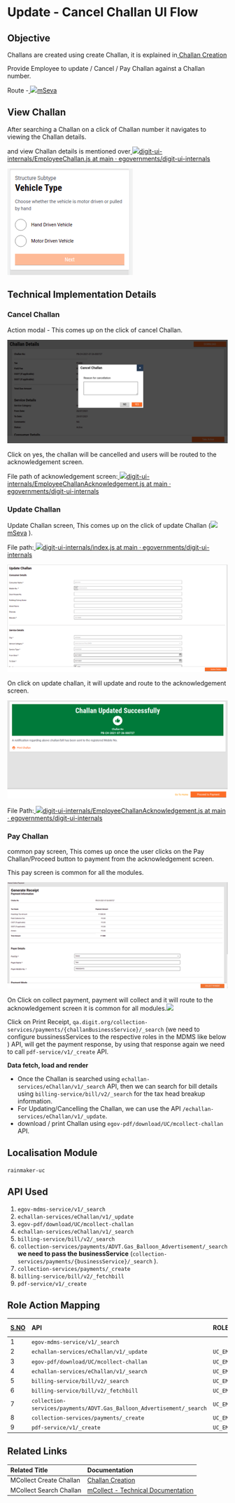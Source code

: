 # Update - Cancel Challan UI Flow

## **Objective**

Challans are created using create Challan, it is explained in[ Challan Creation](challan-creation.md)

Provide Employee to update / Cancel / Pay Challan against a Challan number.

Route -[ ![](https://cdn.jsdelivr.net/npm/@egovernments/digit-ui-css/img/browser-icon.png)mSeva](https://qa.digit.org/digit-ui/employee/mcollect/challansearch/PB-CH-2021-07-27-000732)

## **View Challan**

After searching a Challan on a click of Challan number it navigates to viewing the Challan details.

 and view Challan details is mentioned over[ ![](https://github.com/fluidicon.png)digit-ui-internals/EmployeeChallan.js at main · egovernments/digit-ui-internals](https://github.com/egovernments/digit-ui-internals/blob/main/packages/modules/mCollect/src/EmployeeChallan.js)

![](../../../../.gitbook/assets/image%20%28153%29.png)

## **Technical Implementation Details**

### **Cancel Challan**

Action modal - This comes up on the click of cancel Challan.

![](../../../../.gitbook/assets/image%20%28204%29.png)

Click on yes, the challan will be cancelled and users will be routed to the acknowledgement screen.

File path of acknowledgement screen:[ ![](https://github.com/fluidicon.png)digit-ui-internals/EmployeeChallanAcknowledgement.js at main · egovernments/digit-ui-internals](https://github.com/egovernments/digit-ui-internals/blob/main/packages/modules/mCollect/src/pages/employee/EmployeeChallanAcknowledgement.js)

### **Update Challan**

Update Challan screen, This comes up on the click of update Challan \([![](https://cdn.jsdelivr.net/npm/@egovernments/digit-ui-css/img/browser-icon.png)mSeva](https://qa.digit.org/digit-ui/employee/mcollect/modify-challan/PB-CH-2021-07-26-000727) \).

File path:[ ![](https://github.com/fluidicon.png)digit-ui-internals/index.js at main · egovernments/digit-ui-internals](https://github.com/egovernments/digit-ui-internals/blob/main/packages/modules/mCollect/src/pages/employee/EditChallan/index.js)

![](../../../../.gitbook/assets/image%20%28228%29.png)

On click on update challan, it will update and route to the acknowledgement screen.

![](../../../../.gitbook/assets/image%20%28117%29.png)

File Path:[ ![](https://github.com/fluidicon.png)digit-ui-internals/EmployeeChallanAcknowledgement.js at main · egovernments/digit-ui-internals](https://github.com/egovernments/digit-ui-internals/blob/main/packages/modules/mCollect/src/pages/employee/EmployeeChallanAcknowledgement.js)

### **Pay Challan**

common pay screen, This comes up once the user clicks on the Pay Challan/Proceed button to payment from the acknowledgement screen.

This pay screen is common for all the modules.

![](../../../../.gitbook/assets/image%20%28238%29.png)

On Click on collect payment, payment will collect and it will route to the acknowledgement screen it is common for all modules.![](blob:https://digit-discuss.atlassian.net/913085bc-e9d1-441b-8b57-7d6794ed9437#media-blob-url=true&id=278f82dd-54f4-4a35-a253-7b56a59943fc&collection=contentId-1669955631&contextId=1669955631&mimeType=image%2Fpng&name=image-20210728-022205.png&size=48929&width=1165&height=546)

Click on Print Receipt, `qa.digit.org/collection-services/payments/{challanBusinessService}/_search` \(we need to configure bussinessServices to the respective roles in the MDMS like below \) API, will get the payment response, by using that response again we need to call `pdf-service/v1/_create` API.

**Data fetch, load and render** 

* Once the Challan is searched using `echallan-services/eChallan/v1/_search` API, then we can search for bill details using `billing-service/bill/v2/_search` for the tax head breakup information.
* For Updating/Cancelling the Challan, we can use the API `/echallan-services/eChallan/v1/_update`.
* download / print Challan using `egov-pdf/download/UC/mcollect-challan` API.

## **Localisation Module**

`rainmaker-uc`

## **API Used**

1. `egov-mdms-service/v1/_search`
2. `echallan-services/eChallan/v1/_update`
3. `egov-pdf/download/UC/mcollect-challan`
4. `echallan-services/eChallan/v1/_search`
5. `billing-service/bill/v2/_search`
6. `collection-services/payments/ADVT.Gas_Balloon_Advertisement/_search` **we need to pass the businessService** \(`collection-services/payments/{businessService}/_search` \).
7. `collection-services/payments/_create`
8. `billing-service/bill/v2/_fetchbill`
9. `pdf-service/v1/_create`

## **Role Action Mapping**

| [**S.NO**](http://s.no/) | **API** | **ROLES** | **ACTION ID** |
| :--- | :--- | :--- | :--- |
| 1 | `egov-mdms-service/v1/_search` |  | `954` |
| 2 | `echallan-services/eChallan/v1/_update` | `UC_EMP` | `2117` |
| 3 | `egov-pdf/download/UC/mcollect-challan` | `UC_EMP` | `2115` |
| 4 | `echallan-services/eChallan/v1/_search` | `UC_EMP` | `2114` |
| 5 | `billing-service/bill/v2/_search` | `UC_EMP` | `1861` |
| 6 | `billing-service/bill/v2/_fetchbill` | `UC_EMP` |  |
| 7 | `collection-services/payments/ADVT.Gas_Balloon_Advertisement/_search` | `UC_EMP` | `2138` |
| 8 | `collection-services/payments/_create` | `UC_EMP` | `1862` |
| 9 | `pdf-service/v1/_create` | `UC_EMP` | `1834` |

## **Related Links**

| **Related Title** | **Documentation** |
| :--- | :--- |
| MCollect Create Challan | [Challan Creation](challan-creation.md) |
| MCollect Search Challan | [mCollect - Technical Documentation](mcollect-ui-flow.md) |

